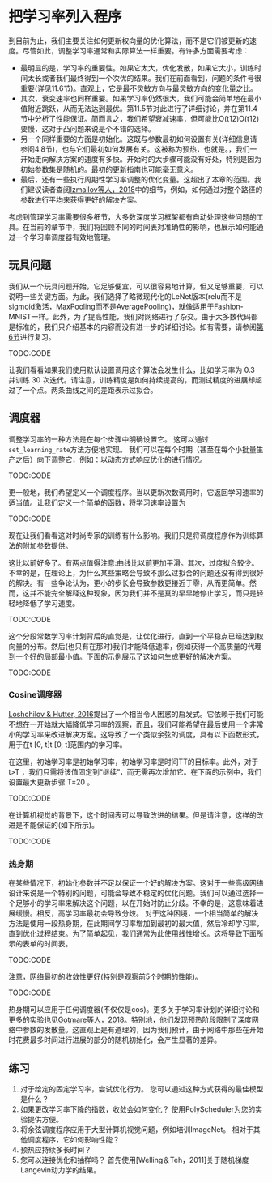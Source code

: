 

<!--
 * @version:
 * @Author:  StevenJokes https://github.com/StevenJokes
 * @Date: 2020-07-03 18:46:26
 * @LastEditors:  StevenJokes https://github.com/StevenJokes
 * @LastEditTime: 2020-07-03 19:07:43
 * @Description:
 * @TODO::
 * @Reference:http://preview.d2l.ai/d2l-en/PR-1102/chapter_optimization/lr-scheduler.html
-->

# 把学习率列入程序



到目前为止，我们主要关注如何更新权向量的优化算法，而不是它们被更新的速度。尽管如此，调整学习率通常和实际算法一样重要。有许多方面需要考虑：

- 最明显的是，学习率的重要性。如果它太大，优化发散，如果它太小，训练时间太长或者我们最终得到一个次优的结果。我们在前面看到，问题的条件号很重要(详见11.6节)。直观上，它是最不灵敏方向与最灵敏方向的变化量之比。
- 其次，衰变速率也同样重要。如果学习率仍然很大，我们可能会简单地在最小值附近跳跃，从而无法达到最优。第11.5节对此进行了详细讨论，并在第11.4节中分析了性能保证。简而言之，我们希望衰减速率，但可能比O(t12)O(t12)要慢，这对于凸问题来说是个不错的选择。
- 另一个同样重要的方面是初始化。这既与参数最初如何设置有关(详细信息请参阅4.8节)，也与它们最初如何发展有关。这被称为预热，也就是。，我们一开始走向解决方案的速度有多快。开始时的大步骤可能没有好处，特别是因为初始参数集是随机的。最初的更新指南也可能毫无意义。
- 最后，还有一些执行周期性学习率调整的优化变量。这超出了本章的范围。我们建议读者查阅[Izmailov等人，2018](http://preview.d2l.ai/d2l-en/PR-1102/chapter_references/zreferences.html#izmailov-podoprikhin-garipov-ea-2018)中的细节，例如，如何通过对整个路径的参数进行平均来获得更好的解决方案。

考虑到管理学习率需要很多细节，大多数深度学习框架都有自动处理这些问题的工具。在当前的章节中，我们将回顾不同的时间表对准确性的影响，也展示如何能通过一个学习率调度器有效地管理。

## 玩具问题

我们从一个玩具问题开始，它足够便宜，可以很容易地计算，但又足够重要，可以说明一些关键方面。为此，我们选择了略微现代化的LeNet版本(relu而不是sigmoid激活，MaxPooling而不是AveragePooling)，就像适用于Fashion-MNIST一样。此外，为了提高性能，我们对网络进行了杂交。由于大多数代码都是标准的，我们只介绍基本的内容而没有进一步的详细讨论。如有需要，请参阅[第6节](http://preview.d2l.ai/d2l-en/PR-1102/chapter_convolutional-neural-networks/index.html#chap-cnn)进行复习。

TODO:CODE

让我们看看如果我们使用默认设置调用这个算法会发生什么，比如学习率为 0.3 并训练 30 次迭代。请注意，训练精度是如何持续提高的，而测试精度的进展却超过了一个点。两条曲线之间的差距表示过拟合。

## 调度器

调整学习率的一种方法是在每个步骤中明确设置它。 这可以通过`set_learning_rate`方法方便地实现。 我们可以在每个时期（甚至在每个小批量生产之后）向下调整它，例如：以动态方式响应优化的进行情况。

TODO:CODE

更一般地，我们希望定义一个调度程序。当以更新次数调用时，它返回学习速率的适当值。让我们定义一个简单的函数，将学习速率设置为

TODO:CODE


现在让我们看看这对时尚专家的训练有什么影响。我们只是将调度程序作为训练算法的附加参数提供。

这比以前好多了。有两点值得注意:曲线比以前更加平滑。其次，过度拟合较少。不幸的是，在理论上，为什么某些策略会导致不那么过拟合的问题还没有得到很好的解决。有一些争论认为，更小的步长会导致参数更接近于零，从而更简单。然而，这并不能完全解释这种现象，因为我们并不是真的早早地停止学习，而只是轻轻地降低了学习速度。

TODO:CODE

这个分段常数学习率计划背后的直觉是，让优化进行，直到一个平稳点已经达到权向量的分布。然后(也只有在那时)我们才能降低速率，例如获得一个高质量的代理到一个好的局部最小值。下面的示例展示了这如何生成更好的解决方案。

TODO:CODE

### Cosine调度器

[Loshchilov & Hutter, 2016](http://preview.d2l.ai/d2l-en/PR-1102/chapter_references/zreferences.html#loshchilov-hutter-2016)提出了一个相当令人困惑的启发式。它依赖于我们可能不想在一开始就大幅降低学习率的观察，而且，我们可能希望在最后使用一个非常小的学习率来改进解决方案。这导致了一个类似余弦的调度，具有以下函数形式，用于在t [0, t]t [0, t]范围内的学习率。


在这里，初始学习率是初始学习率，初始学习率是时间TT的目标率。此外，对于 t>T ，我们只需将该值固定到“继续”，而无需再次增加它。在下面的示例中，我们设置最大更新步骤 T=20 。

TODO:CODE

在计算机视觉的背景下，这个时间表可以导致改进的结果。但是请注意，这样的改进是不能保证的(如下所示)。

TODO:CODE

### 热身期

在某些情况下，初始化参数并不足以保证一个好的解决方案。这对于一些高级网络设计来说是一个特别的问题，可能会导致不稳定的优化问题。我们可以通过选择一个足够小的学习率来解决这个问题，以在开始时防止分歧。不幸的是，这意味着进展缓慢。相反，高学习率最初会导致分歧。
对于这种困境，一个相当简单的解决方法是使用一段热身期，在此期间学习率增加到最初的最大值，然后冷却学习率，直到优化过程结束。为了简单起见，我们通常为此使用线性增长。这将导致下面所示的表单的时间表。

TODO:CODE

注意，网络最初的收敛性更好(特别是观察前5个时期的性能)。

TODO:CODE

热身期可以应用于任何调度器(不仅仅是cos)。更多关于学习率计划的详细讨论和更多的实验也见[Gotmare等人，2018](http://preview.d2l.ai/d2l-en/PR-1102/chapter_references/zreferences.html#gotmare-keskar-xiong-ea-2018)。特别地，他们发现预热阶段限制了深度网络中参数的发散量。这直观上是有道理的，因为我们预计，由于网络中那些在开始时花费最多时间进行进展的部分的随机初始化，会产生显著的差异。

## 练习

1. 对于给定的固定学习率，尝试优化行为。 您可以通过这种方式获得的最佳模型是什么？
1. 如果更改学习率下降的指数，收敛会如何变化？ 使用PolyScheduler为您的实验提供方便。
1. 将余弦调度程序应用于大型计算机视觉问题，例如培训ImageNet。 相对于其他调度程序，它如何影响性能？
1. 预热应持续多长时间？
1. 您可以连接优化和抽样吗？ 首先使用[Welling＆Teh，2011]关于随机梯度Langevin动力学的结果。

